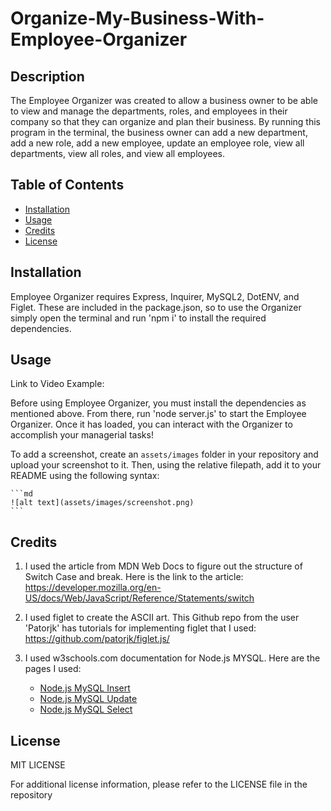 # Organize-My-Business-With-Employee-Organizer

## Description

The Employee Organizer was created to allow a business owner to be able to view and manage the departments, roles, and employees in their company so that they can organize and plan their business.  By running this program in the terminal, the business owner can add a new department, add a new role, add a new employee, update an employee role, view all departments, view all roles, and view all employees.

## Table of Contents

- [Installation](#installation)
- [Usage](#usage)
- [Credits](#credits)
- [License](#license)

## Installation

Employee Organizer requires Express, Inquirer, MySQL2, DotENV, and Figlet.  These are included in the package.json, so to use the Organizer simply open the terminal and run 'npm i' to install the required dependencies.

## Usage

Link to Video Example: 

Before using Employee Organizer, you must install the dependencies as mentioned above.  From there, run 'node server.js' to start the Employee Organizer.  Once it has loaded, you can interact with the Organizer to accomplish your managerial tasks!

To add a screenshot, create an `assets/images` folder in your repository and upload your screenshot to it. Then, using the relative filepath, add it to your README using the following syntax:

    ```md
    ![alt text](assets/images/screenshot.png)
    ```

## Credits

1. I used the article from MDN Web Docs to figure out the structure of Switch Case and break.  Here is the link to the article: https://developer.mozilla.org/en-US/docs/Web/JavaScript/Reference/Statements/switch 

2. I used figlet to create the ASCII art.  This Github repo from the user 'Patorjk' has tutorials for implementing figlet that I used: https://github.com/patorjk/figlet.js/ 

3. I used w3schools.com documentation for Node.js MYSQL.  Here are the pages I used:
    <ul>
    <li><a href="https://www.w3schools.com/nodejs/nodejs_mysql_insert.asp">Node.js MySQL Insert</a></li>
    <li><a href="https://www.w3schools.com/nodejs/nodejs_mysql_update.asp">Node.js MySQL Update</a></li>
    <li><a href="https://www.w3schools.com/nodejs/nodejs_mysql_select.asp">Node.js MySQL Select</a></li>
    </ul>

## License

MIT LICENSE

For additional license information, please refer to the LICENSE file in the repository